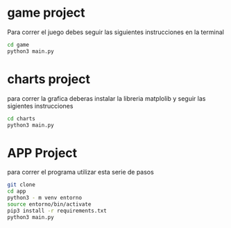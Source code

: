 # game project

Para correr el juego debes seguir las siguientes instrucciones en la terminal
```sh
cd game 
python3 main.py
```
# charts project

para correr la grafica deberas instalar la libreria matplolib y seguir las sigientes instrucciones 

```sh
cd charts 
python3 main.py
```
# APP Project

para correr el programa utilizar esta serie de pasos

```sh
git clone
cd app
python3 - m venv entorno
source entorno/bin/activate
pip3 install -r requirements.txt
python3 main.py

```
